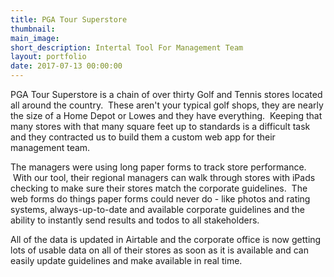 ```yaml
---
title: PGA Tour Superstore
thumbnail:
main_image:
short_description: Intertal Tool For Management Team
layout: portfolio
date: 2017-07-13 00:00:00
---
```



PGA Tour Superstore is a chain of over thirty Golf and Tennis stores located all around the country. &nbsp;These aren't your typical golf shops, they are nearly the size of a Home Depot or Lowes and they have everything. &nbsp;Keeping that many stores with that many square feet up to standards is a difficult task and they contracted us to build them a custom web app for their management team.

The managers were using long paper forms to track store performance. &nbsp;With our tool, their regional managers can walk through stores with iPads checking to make sure their stores match the corporate guidelines. &nbsp;The web forms do things paper forms could never do - like photos and rating systems, always-up-to-date and available corporate guidelines and the ability to instantly send results and todos to all stakeholders.

All of the data is updated in Airtable and the corporate office is now getting lots of usable data on all of their stores as soon as it is available and can easily update guidelines and make available in real time.